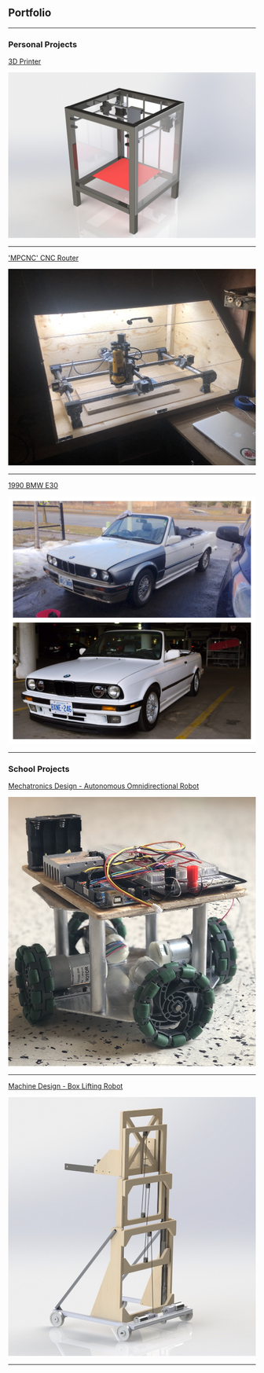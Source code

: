 ## Portfolio

---

### Personal Projects 

[3D Printer](/sample_page)

[<img src="images/Render.JPG?raw=true"/>](/3Dprinter)

---

['MPCNC' CNC Router](/CNC)

[<img src="images/IMG_3746.JPG?raw=true"/>](/CNC)

---
[1990 BMW E30](/E30)

[<img src="images/IMG_9376.JPG?raw=true"/>](/E30)

---

### School Projects

[Mechatronics Design - Autonomous Omnidirectional Robot](http://example.com/)

<img src="images/IMG_2974.jpg?raw=true"/>

---

[Machine Design - Box Lifting Robot](http://example.com/)

<img src="images/Render w pulley 2.JPG?raw=true"/>


---




